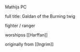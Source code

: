 Mathijs PC

full title: Galdan of the Burning twig

fighter / ranger

worshipss [[Harffan]]

originally from [[Ingrim]]